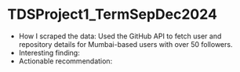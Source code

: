 # TDSProject1_TermSepDec2024
- How I scraped the data: Used the GitHub API to fetch user and repository details for Mumbai-based users with over 50 followers.
- Interesting finding: 
- Actionable recommendation: 
